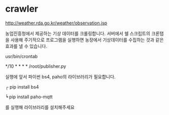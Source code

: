 # crawler

http://weather.rda.go.kr/weather/observation.jsp


농업진흥청에서 제공하는 기상 데이터를 크롤링합니다.
서버에서 쉘 스크립트의 크론탭을 사용해 주기적으로 프로그램을 실행하면
농장에서 기상데이터를 수집하는 것과 같은 효과를 낼 수 있습니다.

usr/bin/crontab

*/10 * * * * /root/publisher.py




실행에 앞서 파이썬 bs4, paho의 라이브러리가 필요합니다.

┌ pip install bs4

┕ pip install paho-mqtt

를 실행해 라이브러리를 설치해주세요
